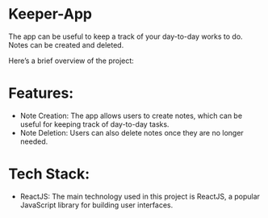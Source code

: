 # Keeper-App

The app can be useful to keep a track of your day-to-day works to do. Notes can be created and deleted.

Here’s a brief overview of the project:

# Features:
- Note Creation: The app allows users to create notes, which can be useful for keeping track of day-to-day tasks.
- Note Deletion: Users can also delete notes once they are no longer needed.

# Tech Stack:

- ReactJS: The main technology used in this project is ReactJS, a popular JavaScript library for building user interfaces.
